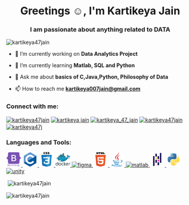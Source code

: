 <h1 align="center">Greetings ☺️, I'm Kartikeya Jain</h1>
<h3 align="center">I am passionate about anything related to DATA</h3>

<p align="left"> <img src="https://komarev.com/ghpvc/?username=kartikeya47jain&label=Profile%20views&color=0e75b6&style=flat" alt="kartikeya47jain" /> </p>

- 🔭 I’m currently working on **Data Analytics Project**

- 🌱 I’m currently learning **Matlab, SQL and Python**

- 💬 Ask me about **basics of C,Java,Python, Philosophy of Data**

- 📫 How to reach me **kartikeya007jain@gmail.com**

<h3 align="left">Connect with me:</h3>
<p align="left">
<a href="https://twitter.com/kartikeya47jain" target="blank"><img align="center" src="https://raw.githubusercontent.com/rahuldkjain/github-profile-readme-generator/master/src/images/icons/Social/twitter.svg" alt="kartikeya47jain" height="30" width="40" /></a>
<a href="https://linkedin.com/in/kartikeya jain" target="blank"><img align="center" src="https://raw.githubusercontent.com/rahuldkjain/github-profile-readme-generator/master/src/images/icons/Social/linked-in-alt.svg" alt="kartikeya jain" height="30" width="40" /></a>
<a href="https://kaggle.com/kartikeya_47_jain" target="blank"><img align="center" src="https://raw.githubusercontent.com/rahuldkjain/github-profile-readme-generator/master/src/images/icons/Social/kaggle.svg" alt="kartikeya_47_jain" height="30" width="40" /></a>
<a href="https://instagram.com/kartikeya47jain" target="blank"><img align="center" src="https://raw.githubusercontent.com/rahuldkjain/github-profile-readme-generator/master/src/images/icons/Social/instagram.svg" alt="kartikeya47jain" height="30" width="40" /></a>
<a href="https://www.codechef.com/users/kartikeya47j" target="blank"><img align="center" src="https://cdn.jsdelivr.net/npm/simple-icons@3.1.0/icons/codechef.svg" alt="kartikeya47j" height="30" width="40" /></a>
</p>

<h3 align="left">Languages and Tools:</h3>
<p align="left"> <a href="https://getbootstrap.com" target="_blank" rel="noreferrer"> <img src="https://raw.githubusercontent.com/devicons/devicon/master/icons/bootstrap/bootstrap-plain-wordmark.svg" alt="bootstrap" width="40" height="40"/> </a> <a href="https://www.cprogramming.com/" target="_blank" rel="noreferrer"> <img src="https://raw.githubusercontent.com/devicons/devicon/master/icons/c/c-original.svg" alt="c" width="40" height="40"/> </a> <a href="https://www.w3schools.com/css/" target="_blank" rel="noreferrer"> <img src="https://raw.githubusercontent.com/devicons/devicon/master/icons/css3/css3-original-wordmark.svg" alt="css3" width="40" height="40"/> </a> <a href="https://www.docker.com/" target="_blank" rel="noreferrer"> <img src="https://raw.githubusercontent.com/devicons/devicon/master/icons/docker/docker-original-wordmark.svg" alt="docker" width="40" height="40"/> </a> <a href="https://www.figma.com/" target="_blank" rel="noreferrer"> <img src="https://www.vectorlogo.zone/logos/figma/figma-icon.svg" alt="figma" width="40" height="40"/> </a> <a href="https://www.w3.org/html/" target="_blank" rel="noreferrer"> <img src="https://raw.githubusercontent.com/devicons/devicon/master/icons/html5/html5-original-wordmark.svg" alt="html5" width="40" height="40"/> </a> <a href="https://www.java.com" target="_blank" rel="noreferrer"> <img src="https://raw.githubusercontent.com/devicons/devicon/master/icons/java/java-original.svg" alt="java" width="40" height="40"/> </a> <a href="https://www.mathworks.com/" target="_blank" rel="noreferrer"> <img src="https://upload.wikimedia.org/wikipedia/commons/2/21/Matlab_Logo.png" alt="matlab" width="40" height="40"/> </a> <a href="https://pandas.pydata.org/" target="_blank" rel="noreferrer"> <img src="https://raw.githubusercontent.com/devicons/devicon/2ae2a900d2f041da66e950e4d48052658d850630/icons/pandas/pandas-original.svg" alt="pandas" width="40" height="40"/> </a> <a href="https://www.python.org" target="_blank" rel="noreferrer"> <img src="https://raw.githubusercontent.com/devicons/devicon/master/icons/python/python-original.svg" alt="python" width="40" height="40"/> </a> <a href="https://unity.com/" target="_blank" rel="noreferrer"> <img src="https://www.vectorlogo.zone/logos/unity3d/unity3d-icon.svg" alt="unity" width="40" height="40"/> </a> </p>

<p>&nbsp;<img align="center" src="https://github-readme-stats.vercel.app/api?username=kartikeya47jain&show_icons=true&locale=en" alt="kartikeya47jain" /></p>

<p><img align="center" src="https://github-readme-streak-stats.herokuapp.com/?user=kartikeya47jain&" alt="kartikeya47jain" /></p>
